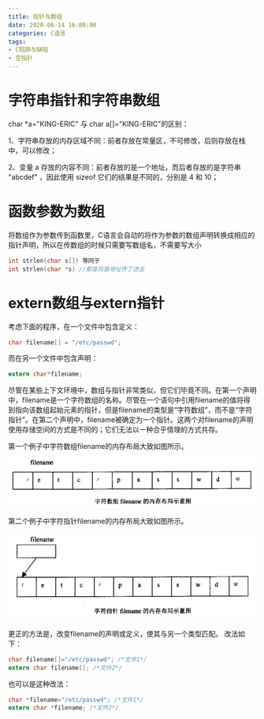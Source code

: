 ```yaml
---
title: 指针与数组
date: 2020-06-14 16:00:00
categories: C语言
tags:
- C陷阱与缺陷
- 空指针
---
```


# 字符串指针和字符串数组

char *a="KING-ERIC" 与 char a[]="KING-ERIC"的区别：

1、字符串存放的内存区域不同：前者存放在常量区，不可修改，后则存放在栈中，可以修改；

2、变量 a 存放的内容不同：前者存放的是一个地址，而后者存放的是字符串 "abcdef" ，因此使用 sizeof 它们的结果是不同的，分别是 4 和 10；




# 函数参数为数组

将数组作为参数传到函数里，C语言会自动的将作为参数的数组声明转换成相应的指针声明，所以在传数组的时候只需要写数组名，不需要写大小


```C
int strlen(char s[]) 等同于 
int strlen(char *s) //都是将首地址传了进去
```


# extern数组与extern指针

考虑下面的程序，在一个文件中包含定义：
```C
char filename[] = "/etc/passwd";
```

而在另一个文件中包含声明：

```C
extern char*filename;
```

尽管在某些上下文环境中，数组与指针非常类似，但它们毕竟不同。在第一个声明中，filename是一个字符数组的名称。尽管在一个语句中引用filename的值将得到指向该数组起始元素的指针，但是filename的类型是“字符数组”，而不是“字符指针”。在第二个声明中，filename被确定为一个指针。这两个对filename的声明使用存储空间的方式是不同的；它们无法以一种合乎情理的方式共存。

第一个例子中字符数组filename的内存布局大致如图所示。

![](指针与数组/2020-06-14-19-11-56.png)

第二个例子中字符指针filename的内存布局大致如图所示。

![](指针与数组/2020-06-14-19-13-40.png)

更正的方法是，改变filename的声明或定义，使其与另一个类型匹配。
改法如下：

```C
char filename[]="/etc/passwd"; /*文件1*/
extern char filename[]; /*文件2*/
```

也可以是这种改法：

```C
char *filename="/etc/passwd"; /*文件1*/
extern char *filename; /*文件2*/
```
